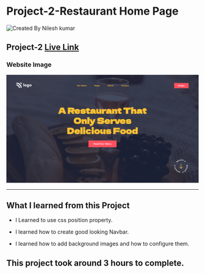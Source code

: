 # Project-2-Restaurant Home Page

![Created By Nilesh kumar](https://img.shields.io/badge/CreatedBy-NileshKumar-brightgreen)

## **Project-2** [Live Link]()  

### Website Image
![website img](./screenshots/website%20img.png)
***
## What I learned from this Project

- I Learned to use css position property.

- I learned how to create good looking Navbar.

- I learned how to add background images and how to configure them.


## This project took around 3 hours to complete.